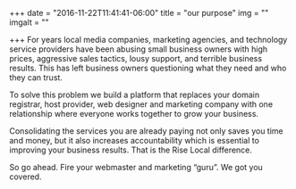 +++
date = "2016-11-22T11:41:41-06:00"
title = "our purpose"
img = ""
imgalt = ""

+++
For years local media companies, marketing agencies, and technology service providers have been abusing small business owners with high prices, aggressive sales tactics, lousy support, and terrible business results. This has left business owners questioning what they need and who they can trust.
<!--more-->

To solve this problem we build a platform that replaces your domain registrar, host provider, web designer and marketing company with one relationship where everyone works together to grow your business.

Consolidating the services you are already paying not only saves you time and money, but it also increases accountability which is essential to improving your business results. That is the Rise Local difference.

So go ahead. Fire your webmaster and marketing “guru”. We got you covered.
